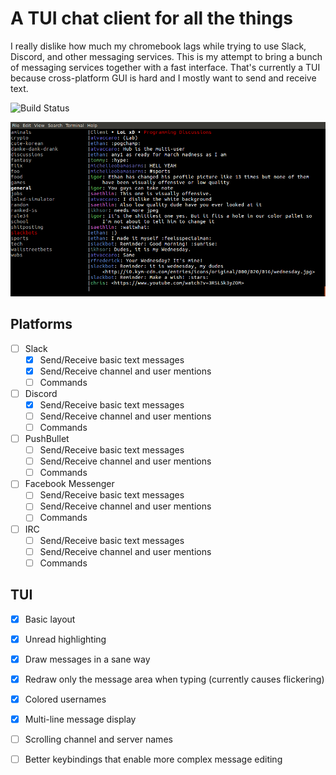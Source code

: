 # A TUI chat client for all the things

I really dislike how much my chromebook lags while trying to use Slack, Discord, and other messaging services. This is my attempt to bring a bunch of messaging services together with a fast interface. That's currently a TUI because cross-platform GUI is hard and I mostly want to send and receive text.

![Build Status](https://circleci.com/gh/saethlin/omnichat.svg?style=shield&circle-token=:circle-token)

![omnichat_slack](omni_small.png)

## Platforms
- [ ] Slack
  - [x] Send/Receive basic text messages
  - [x] Send/Receive channel and user mentions
  - [ ] Commands

- [ ] Discord
  - [x] Send/Receive basic text messages
  - [ ] Send/Receive channel and user mentions
  - [ ] Commands

- [ ] PushBullet
  - [ ] Send/Receive basic text messages
  - [ ] Send/Receive channel and user mentions
  - [ ] Commands

- [ ] Facebook Messenger
  - [ ] Send/Receive basic text messages
  - [ ] Send/Receive channel and user mentions
  - [ ] Commands

- [ ] IRC
  - [ ] Send/Receive basic text messages
  - [ ] Send/Receive channel and user mentions
  - [ ] Commands

## TUI
- [x] Basic layout
- [x] Unread highlighting
- [x] Draw messages in a sane way
- [x] Redraw only the message area when typing (currently causes flickering)
- [x] Colored usernames
- [x] Multi-line message display
- [ ] Scrolling channel and server names
- [ ] Better keybindings that enable more complex message editing

